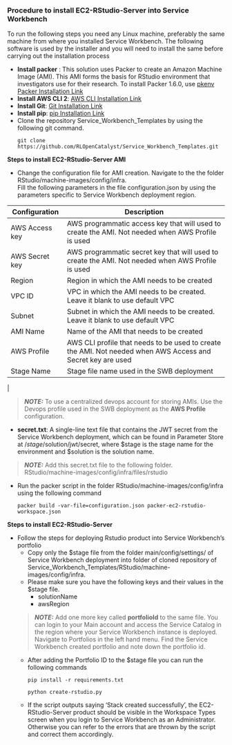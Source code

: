 ### Procedure to install EC2-RStudio-Server into Service Workbench

To run the following steps you need any Linux machine, preferably the same machine from where you installed Service Workbench. The following software is used by the installer and you will need to install the same before carrying out the installation process

 * **Install packer** : This solution uses Packer to create an Amazon Machine Image (AMI). This AMI forms the basis for RStudio environment that investigators use for their research.
To install Packer 1.6.0, use [pkenv](https://github.com/iamhsa/pkenv) 
[Packer Installation Link](https://learn.hashicorp.com/tutorials/packer/get-started-install-cli)
 * **Install AWS CLI 2**: [AWS  CLI Installation Link](https://docs.aws.amazon.com/cli/latest/userguide/install-cliv2.html)
 *  **Install Git**: [Git Installation Link](https://git-scm.com/book/en/v2/Getting-Started-Installing-Git)
 *  **Install pip**: [pip Installation Link](https://pip.pypa.io/en/stable/installing/)
 * Clone the repository Service_Workbench_Templates by using the following git command. <br />
    ```
    git clone https://github.com/RLOpenCatalyst/Service_Workbench_Templates.git
    ```	

**Steps to install EC2-RStudio-Server AMI**

 * Change the configuration file for AMI creation.
Navigate to the the folder RStudio/machine-images/config/infra. <br />
Fill the following parameters in the file configuration.json by using the parameters specific to Service Workbench deployment region.

|       Configuration        |   Description   |
|--------|--------------------------------|
| AWS Access key | AWS programmatic access key that will used to create the AMI. Not needed when AWS Profile is used |
| AWS Secret key | AWS programmatic secret key that will used to create the AMI. Not needed when AWS Profile is used |
| Region | Region in which the AMI needs to be created |
| VPC ID | VPC in which the AMI needs to be created. Leave it blank to use default VPC |
| Subnet | Subnet in which the AMI needs to be created. Leave it blank to use default VPC |
| AMI Name | Name of the AMI that needs to be created |
| AWS Profile | AWS CLI profile that needs to be used to create the AMI. Not needed when AWS Access and Secret key are used |
| Stage Name |Stage file name used in the SWB deployment |
|

> **_NOTE:_**  To use a centralized devops account for storing AMIs. Use the Devops profile used in the SWB deployment as the **AWS Profile** configuration.

 * **secret.txt**: A single-line text file that contains the JWT secret from the Service Workbench deployment, which can be found in Parameter Store at /$stage/$solution/jwt/secret, where $stage is the stage name for the environment and $solution is the solution name. <br />
> **_NOTE:_** Add this secret.txt file to the following folder. RStudio/machine-images/config/infra/files/rstudio
 * Run the packer script in the folder RStudio/machine-images/config/infra using the following command

    ```
    packer build -var-file=configuration.json packer-ec2-rstudio-workspace.json
    ```

**Steps to install EC2-RStudio-Server**

 * Follow the steps for deploying Rstudio product into Service Workbench’s portfolio
    * Copy only the $stage file from the folder main/config/settings/ of
    Service Workbench deployment into folder of cloned repository of
    Service_Workbench_Templates/RStudio/machine-images/config/infra.
    * Please make sure you have the following keys and their values in the
    $stage file.
        -   solutionName
        -   awsRegion
    > **_NOTE:_** Add one more key called **portfolioId** to the same file. You can login to your Main account and access the Service Catalog in the region where your Service Workbench instance is deployed. Navigate to Portfolios in the left hand menu. Find the Service Workbench created portfolio and note down the portfolio id.
    * After adding the Portfolio ID to the $stage file you can run the
    following commands 
        ```	
        pip install -r requirements.txt
        ```	 
        ```
        python create-rstudio.py
        ```
    * If the script outputs saying ‘Stack created successfully’, the EC2-RStudio-Server product should be visible in the Workspace Types screen when you login to Service Workbench as an Administrator. Otherwise you can refer to the errors that are thrown by the script and correct them accordingly.